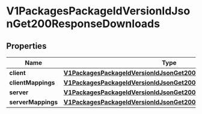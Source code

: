 

# V1PackagesPackageIdVersionIdJsonGet200ResponseDownloads

## Properties

Name | Type | Description | Notes
------------ | ------------- | ------------- | -------------
**client** | [**V1PackagesPackageIdVersionIdJsonGet200ResponseDownloadsClient**](V1PackagesPackageIdVersionIdJsonGet200ResponseDownloadsClient.md) |  |  [optional]
**clientMappings** | [**V1PackagesPackageIdVersionIdJsonGet200ResponseDownloadsClient**](V1PackagesPackageIdVersionIdJsonGet200ResponseDownloadsClient.md) |  |  [optional]
**server** | [**V1PackagesPackageIdVersionIdJsonGet200ResponseDownloadsClient**](V1PackagesPackageIdVersionIdJsonGet200ResponseDownloadsClient.md) |  |  [optional]
**serverMappings** | [**V1PackagesPackageIdVersionIdJsonGet200ResponseDownloadsClient**](V1PackagesPackageIdVersionIdJsonGet200ResponseDownloadsClient.md) |  |  [optional]




